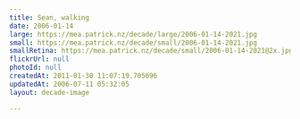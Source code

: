 ```yaml
---
title: Sean, walking
date: 2006-01-14
large: https://mea.patrick.nz/decade/large/2006-01-14-2021.jpg
small: https://mea.patrick.nz/decade/small/2006-01-14-2021.jpg
smallRetina: https://mea.patrick.nz/decade/small/2006-01-14-2021@2x.jpg
flickrUrl: null
photoId: null
createdAt: 2011-01-30 11:07:19.705696
updatedAt: 2006-07-11 05:32:05
layout: decade-image

---
```


